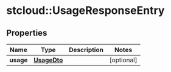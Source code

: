 # stcloud::UsageResponseEntry

## Properties
| Name      | Type                        | Description | Notes      |
| --------- | --------------------------- | ----------- | ---------- |
| **usage** | [**UsageDto**](UsageDto.md) |             | [optional] |
